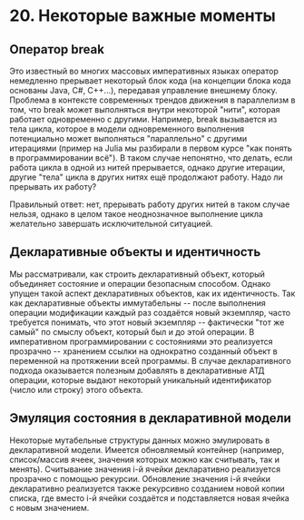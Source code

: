# 20. Некоторые важные моменты
## Оператор break

Это известный во многих массовых императивных языках оператор немедленно прерывает некоторый блок кода (на концепции блока кода основаны Java, C#, C++...), передавая управление внешнему блоку. Проблема в контексте современных трендов движения в параллелизм в том, что break может выполняться внутри некоторой "нити", которая работает одновременно с другими. Например, break вызывается из тела цикла, которое в модели одновременного выполнения потенциально может выполняться "параллельно" с другими итерациями (пример на Julia мы разбирали в первом курсе "как понять в программировании всё"). В таком случае непонятно, что делать, если работа цикла в одной из нитей прерывается, однако другие итерации, другие "тела" цикла в других нитях ещё продолжают работу. Надо ли прерывать их работу?

Правильный ответ: нет, прерывать работу других нитей в таком случае нельзя, однако в целом такое неоднозначное выполнение цикла желательно завершать исключительной ситуацией.

## Декларативные объекты и идентичность

Мы рассматривали, как строить декларативный объект, который объединяет состояние и операции безопасным способом. Однако упущен такой аспект декларативных объектов, как их идентичность. Так как декларативные объекты иммутабельны -- после выполнения операции модификации каждый раз создаётся новый экземпляр, часто требуется понимать, что этот новый экземпляр -- фактически "тот же самый" по смыслу объект, который был и до этой операции. В императивном программировании с состояниями это реализуется прозрачно -- хранением ссылки на однократно созданный объект в переменной на протяжении всей программы. В случае декларативного подхода оказывается полезным добавлять в декларативные АТД операции, которые выдают некоторый уникальный идентификатор (число или строку) этого объекта.

## Эмуляция состояния в декларативной модели

Некоторые мутабельные структуры данных можно эмулировать в декларативной модели. Имеется обновляемый контейнер (например, список/массив ячеек, значения которых можно как считывать, так и менять). Считывание значения i-й ячейки декларативно реализуется прозрачно с помощью рекурсии. Обновление значения i-й ячейки декларативно реализуется также рекурсивно созданием новой копии списка, где вместо i-й ячейки создаётся и подставляется новая ячейка с новым значением.